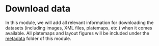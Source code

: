 # Download data

In this module, we will add all relevant information for downloading the datasets (including images, XML files, platemaps, etc.) when it comes available.
All platemaps and layout figures will be included under the [metadata](./metadata/) folder of this module.
